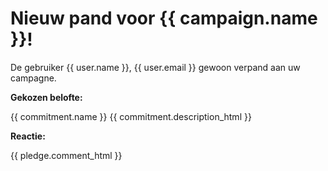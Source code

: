 # Nieuw pand voor {{ campaign.name }}!

De gebruiker {{ user.name }}, {{ user.email }} gewoon verpand aan uw campagne.

**Gekozen belofte:**

{{ commitment.name }}
{{ commitment.description_html }}

**Reactie:**

{{ pledge.comment_html }}
